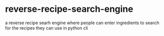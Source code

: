 # reverse-recipe-search-engine
 a reverse recipe searh engine where people can enter ingredients to search for the recipes they can use in python cli

